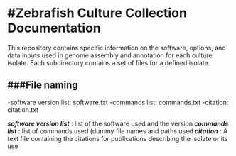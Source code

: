 #Zebrafish Culture Collection Documentation
============

This repository contains specific information on the software, options, and data inputs used in genome assembly and annotation for each culture isolate. Each subdirectory contains a set of files for a defined isolate. 

###File naming
-----------

-software version list: software.txt
-commands list: commands.txt
-citation: citation.txt

 ***software version list*** : list of the software used and the version
 ***commands list*** : list of commands used (dummy file names and paths used
 ***citation*** : A text file containing the citations for publications describing the isolate or its use

